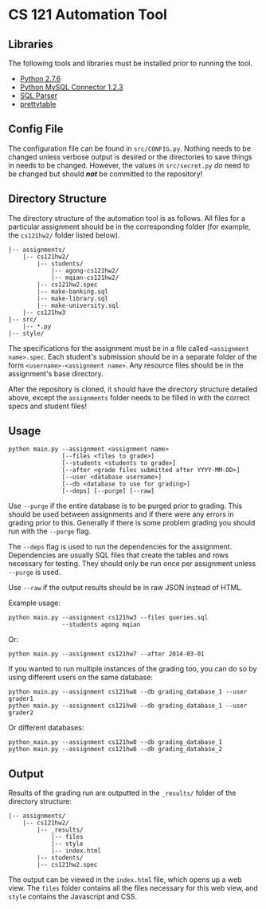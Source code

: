 CS 121 Automation Tool
======================

Libraries
---------
The following tools and libraries must be installed prior to running the tool.
* [Python 2.7.6](https://www.python.org/download/)
* [Python MySQL Connector 1.2.3](http://dev.mysql.com/downloads/connector/python/)
* [SQL Parser](https://code.google.com/p/python-sqlparse/)
* [prettytable](https://code.google.com/p/prettytable/)


Config File
-----------
The configuration file can be found in `src/CONFIG.py`. Nothing needs to be
changed unless verbose output is desired or the directories to save things
in needs to be changed. However, the values in `src/secret.py` _do_ need
to be changed but should _**not**_ be committed to the repository!


Directory Structure
-------------------
The directory structure of the automation tool is as follows. All files for a
particular assignment should be in the corresponding folder (for example, the
`cs121hw2/` folder listed below).

    |-- assignments/
        |-- cs121hw2/
            |-- students/
                |-- agong-cs121hw2/
                |-- mqian-cs121hw2/
            |-- cs121hw2.spec
            |-- make-banking.sql
            |-- make-library.sql
            |-- make-university.sql
        |-- cs121hw3
    |-- src/
        |-- *.py
    |-- style/

The specifications for the assignment must be in a file called
`<assignment name>.spec`. Each student's submission should be in a separate
folder of the form `<username>-<assignment name>`. Any resource files should
be in the assignment's base directory.

After the repository is cloned, it should have the directory structure
detailed above, except the `assignments` folder needs to be filled in with
the correct specs and student files!

Usage
-----

    python main.py --assignment <assignment name>
                   [--files <files to grade>]
                   [--students <students to grade>]
                   [--after <grade files submitted after YYYY-MM-DD>]
                   [--user <database username>]
                   [--db <database to use for grading>]
                   [--deps] [--purge] [--raw]

Use `--purge` if the entire database is to be purged prior to grading. This
should be used between assignments and if there were any errors in grading
prior to this. Generally if there is some problem grading you should run
with the `--purge` flag.

The `--deps` flag is used to run the dependencies for the assignment.
Dependencies are usually SQL files that create the tables and rows necessary
for testing. They should only be run once per assignment unless `--purge` is
used.

Use `--raw` if the output results should be in raw JSON instead of HTML.

Example usage:

    python main.py --assignment cs121hw3 --files queries.sql
                   --students agong mqian

Or:

    python main.py --assignment cs121hw7 --after 2014-03-01

If you wanted to run multiple instances of the grading too, you can do so
by using different users on the same database:

    python main.py --assignment cs121hw8 --db grading_database_1 --user grader1
    python main.py --assignment cs121hw8 --db grading_database_1 --user grader2

Or different databases:

    python_main.py --assignment cs121hw8 --db grading_database_1
    python main.py --assignment cs121hw8 --db grading_database_2

Output
------
Results of the grading run are outputted in the `_results/` folder of the
directory structure:

    |-- assignments/
        |-- cs121hw2/
            |-- _results/
                |-- files
                |-- style
                |-- index.html
            |-- students/
            |-- cs121hw2.spec

The output can be viewed in the `index.html` file, which opens up a web view.
The `files` folder contains all the files necessary for this web view, and
`style` contains the Javascript and CSS.
